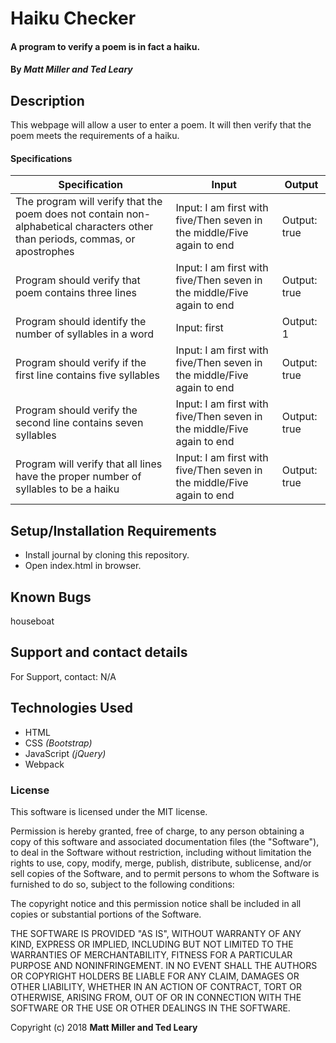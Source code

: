 # Haiku Checker

#### A program to verify a poem is in fact a haiku.

#### By _**Matt Miller and Ted Leary**_

## Description

This webpage will allow a user to enter a poem. It will then verify that the poem meets the requirements of a haiku.

#### Specifications

| Specification | Input | Output |
| --- | --- | --- |
| The program will verify that the poem does not contain non-alphabetical characters other than periods, commas, or apostrophes| Input: I am first with five/Then seven in the middle/Five again to end | Output: true |
| Program should verify that poem contains three lines |Input: I am first with five/Then seven in the middle/Five again to end | Output: true |
| Program should identify the number of syllables in a word| Input: first | Output: 1 |
| Program should verify if the first line contains five syllables| Input: I am first with five/Then seven in the middle/Five again to end | Output: true|
| Program should verify the second line contains seven syllables| Input: I am first with five/Then seven in the middle/Five again to end | Output: true |
| Program will verify that all lines have the proper number of syllables to be a haiku| Input: I am first with five/Then seven in the middle/Five again to end | Output: true |



## Setup/Installation Requirements

* Install journal by cloning this repository.
* Open index.html in browser.


## Known Bugs

houseboat

## Support and contact details

For Support, contact:
N/A

## Technologies Used

* HTML
* CSS _(Bootstrap)_
* JavaScript _(jQuery)_
* Webpack

### License

This software is licensed under the MIT license.

Permission is hereby granted, free of charge, to any person obtaining a copy of this software and associated documentation files (the "Software"), to deal in the Software without restriction, including without limitation the rights to use, copy, modify, merge, publish, distribute, sublicense, and/or sell copies of the Software, and to permit persons to whom the Software is furnished to do so, subject to the following conditions:

The copyright notice and this permission notice shall be included in all copies or substantial portions of the Software.

THE SOFTWARE IS PROVIDED "AS IS", WITHOUT WARRANTY OF ANY KIND, EXPRESS OR IMPLIED, INCLUDING BUT NOT LIMITED TO THE WARRANTIES OF MERCHANTABILITY, FITNESS FOR A PARTICULAR PURPOSE AND NONINFRINGEMENT. IN NO EVENT SHALL THE AUTHORS OR COPYRIGHT HOLDERS BE LIABLE FOR ANY CLAIM, DAMAGES OR OTHER LIABILITY, WHETHER IN AN ACTION OF CONTRACT, TORT OR OTHERWISE, ARISING FROM, OUT OF OR IN CONNECTION WITH THE SOFTWARE OR THE USE OR OTHER DEALINGS IN THE SOFTWARE.

Copyright (c) 2018 **Matt Miller and Ted Leary**

